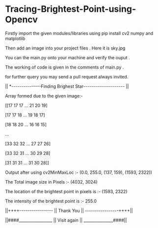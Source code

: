 # Tracing-Brightest-Point-using-Opencv

Firstly import the given modules/Iibraries using pip install cv2 numpy and matplotlib

Then add an image into your project files . Here it is sky.jpg

You can the main.py onto your machine and verify the ouput .

The working of code is given in the comments of main.py .

for further query you may send a pull request always invited.

|| *---------------Finding Brighest Star--------------------- ||

Array formed due to the given image:-

[[17 17 17 ... 21 20 19]

[17 17 18 ... 19 18 17]

[18 18 20 ... 16 16 15]

...

[33 32 32 ... 27 27 26]

[33 32 31 ... 30 29 28]

[31 31 31 ... 31 30 28]]

Output after using cv2MinMaxLoc :- (0.0, 255.0, (137, 159), (1593, 2322))

The Total image size in Pixels :- (4032, 3024)

The location of the brightest point in pixels is :- (1593, 2322)

The intensity of the brightest point is :- 255.0

||++++----------------- || Thank You || -----------------++++||

||####_________________ || Visit again || _______________####||
